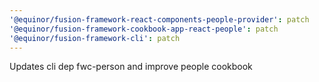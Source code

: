```yaml
---
'@equinor/fusion-framework-react-components-people-provider': patch
'@equinor/fusion-framework-cookbook-app-react-people': patch
'@equinor/fusion-framework-cli': patch
---
```


Updates cli dep fwc-person and improve people cookbook
